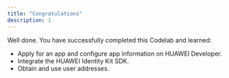 ```yaml
---
title: "Congratulations"
description: 1
---
```


<p>Well done. You have successfully completed this Codelab and learned:</p>
<ul>
<li>Apply for an app and configure app information on HUAWEI Developer.</li>
<li>Integrate the HUAWEI Identity Kit SDK.</li>
<li>Obtain and use user addresses.</li>
</ul>
